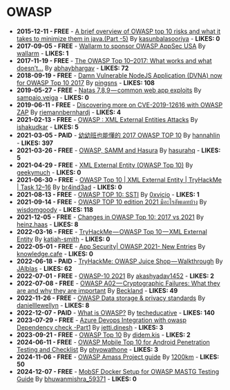 # OWASP

- **2015-12-11 - FREE** - [A brief overview of OWASP top 10 risks and what it takes to minimize them in java.(Part -5)](https://kasunbalasooriya.medium.com/a-brief-overview-of-owasp-top-10-risks-and-what-it-takes-to-minimize-them-in-java-part-5-c1391a0de9ae)  By  [kasunbalasooriya](https://medium.com/@kasunbalasooriya) - **LIKES: 0**
- **2017-09-05 - FREE** - [Wallarm to sponsor OWASP AppSec USA](https://medium.com/wallarm/wallarm-to-sponsor-owasp-appsec-usa-cb55da66c312)  By  [wallarm](https://medium.com/@wallarm) - **LIKES: 1**
- **2017-11-19 - FREE** - [The OWASP Top 10–2017: What works and what doesn’t…](https://abhaybhargav.medium.com/the-owasp-top-10-2017-what-works-and-what-doesnt-e469badaec97)  By  [abhaybhargav](https://medium.com/@abhaybhargav) - **LIKES: 72**
- **2018-09-19 - FREE** - [Damn Vulnerable NodeJS Application (DVNA) now for OWASP Top 10 2017](https://blog.appsecco.com/damn-vulnerable-nodejs-application-dvna-now-for-owasp-top-10-2017-3727a472f65c)  By  [pingsns](https://medium.com/@pingsns) - **LIKES: 108**
- **2019-05-27 - FREE** - [Natas 7,8,9 — common web app exploits](https://medium.com/hacker-toolbelt/owasp-zap-iii-5e72a66f9dc5)  By  [sampaio.veiga](https://medium.com/@sampaio.veiga) - **LIKES: 0**
- **2019-06-11 - FREE** - [Discovering more on CVE-2019-12616 with OWASP ZAP](https://medium.com/@riemannbernhardj/discovering-more-on-cve-2019-12616-with-owasp-zap-7f903f34d5f9)  By  [riemannbernhardj](https://medium.com/@riemannbernhardj) - **LIKES: 4**
- **2021-02-13 - FREE** - [OWASP : XML External Entities Attacks](https://medium.com/shallvhack/owasp-xml-external-entities-attacks-741432591ad1)  By  [ishakudkar](https://medium.com/@ishakudkar) - **LIKES: 5**
- **2021-03-05 - PAID** - [幼幼班也能懂的 2017 OWASP TOP 10](https://medium.com/hannah-lin/%E5%B9%BC%E5%B9%BC%E7%8F%AD%E4%B9%9F%E8%83%BD%E6%87%82%E7%9A%84-owasp-top-10-692764c51f61)  By  [hannahlin](https://medium.com/@hannahlin) - **LIKES: 397**
- **2021-03-26 - FREE** - [OWASP, SAMM and Hasura](https://hasurahq.medium.com/owasp-samm-and-hasura-96fb82c7278)  By  [hasurahq](https://medium.com/@hasurahq) - **LIKES: 5**
- **2021-04-29 - FREE** - [XML External Entity (OWASP Top 10)](https://medium.com/secure-you/xml-external-entity-owasp-top-10-8117fefc5e66)  By  [geekymuch](https://medium.com/@geekymuch) - **LIKES: 0**
- **2021-06-30 - FREE** - [OWASP Top 10 | XML External Entity | TryHackMe | Task 12–16](https://br4ind3ad.medium.com/owasp-top-10-xml-external-entity-tryhackme-task-12-16-36457ad31f31)  By  [br4ind3ad](https://medium.com/@br4ind3ad) - **LIKES: 0**
- **2021-08-13 - FREE** - [OWASP TOP 10: SSTI](https://medium.com/@0xvicio/owasp-top-10-ssti-a2a2f9267521)  By  [0xvicio](https://medium.com/@0xvicio) - **LIKES: 1**
- **2021-09-14 - FREE** - [OWASP TOP 10 edition 2021 มีอะไรอัพเดทบ้าง](https://wisdomgoody.medium.com/owasp-top-10-edition-2021-%E0%B8%A1%E0%B8%B5%E0%B8%AD%E0%B8%B0%E0%B9%84%E0%B8%A3%E0%B8%AD%E0%B8%B1%E0%B8%9E%E0%B9%80%E0%B8%94%E0%B8%97%E0%B8%9A%E0%B9%89%E0%B8%B2%E0%B8%87-841ddd755c82)  By  [wisdomgoody](https://medium.com/@wisdomgoody) - **LIKES: 118**
- **2021-12-05 - FREE** - [Changes in OWASP Top 10: 2017 vs 2021](https://medium.com/digitalfrontiers/changes-in-owasp-top-10-2017-vs-2021-7cea4183288b)  By  [heinz.haas](https://medium.com/@heinz.haas) - **LIKES: 8**
- **2022-03-16 - FREE** - [TryHackMe — OWASP Top 10 — XML External Entity](https://systemweakness.com/tryhackme-owasp-top-10-xml-external-entity-5142619b811b)  By  [katjah-smith](https://medium.com/@katjah-smith) - **LIKES: 0**
- **2022-05-01 - FREE** - [App Security| OWASP 2021- New Entries](https://medium.com/@knowledge.cafe/tech-byte-owasp-2021-new-entries-a7f096517e3b)  By  [knowledge.cafe](https://medium.com/@knowledge.cafe) - **LIKES: 0**
- **2022-06-18 - PAID** - [TryHackMe: OWASP Juice Shop — Walkthrough](https://medium.com/@JAlblas/tryhackme-owasp-juice-shop-walkthrough-ed06fb98ab7d)  By  [JAlblas](https://medium.com/@JAlblas) - **LIKES: 62**
- **2022-07-01 - FREE** - [OWASP-10 2021](https://medium.com/@akashyadav1452/owasp-10-2021-1a5720588108)  By  [akashyadav1452](https://medium.com/@akashyadav1452) - **LIKES: 2**
- **2022-07-08 - FREE** - [OWASP A02 — Cryptographic Failures: What they are and why they are important](https://medium.com/traceable-and-true/owasp-a02-cryptographic-failures-what-they-are-and-why-they-are-important-69bac793bc1e)  By  [Beckland](https://medium.com/@Beckland) - **LIKES: 49**
- **2022-11-26 - FREE** - [OWASP Data storage & privacy standards](https://blog.safetorun.com/owasp-data-storage-privacy-standards-1f39d47d83d9)  By  [danielllewellyn](https://medium.com/@danielllewellyn) - **LIKES: 8**
- **2022-12-07 - PAID** - [What is OWASP?](https://medium.com/@techeducative/what-is-owasp-a7e1bbf171cc)  By  [techeducative](https://medium.com/@techeducative) - **LIKES: 140**
- **2023-07-29 - FREE** - [Azure Devops Integration with owasp Dependency check -Part1](https://medium.com/@jetti.dinesh/azure-devops-integration-with-owasp-dependency-check-part1-75efb0fea8a3)  By  [jetti.dinesh](https://medium.com/@jetti.dinesh) - **LIKES: 3**
- **2023-09-21 - FREE** - [OWASP Top 10](https://medium.com/@didem.kis/owasp-top-10-fc86e12eafe3)  By  [didem.kis](https://medium.com/@didem.kis) - **LIKES: 2**
- **2024-06-11 - FREE** - [OWASP Mobile Top 10 for Android Penetration Testing and Checklist](https://infosecwriteups.com/owasp-mobile-top-10-52987725a12c)  By  [phyowathone](https://medium.com/@phyowathone) - **LIKES: 3**
- **2024-11-06 - FREE** - [OWASP Amass Project guide](https://medium.com/@1200km/owasp-amass-project-guide-94bd55521f91)  By  [1200km](https://medium.com/@1200km) - **LIKES: 50**
- **2024-12-07 - FREE** - [MobSF Docker Setup for OWASP MASTG Testing Guide](https://medium.com/@bhuwanmishra_59371/mobsf-docker-setup-for-owasp-mastg-testing-guide-b28e6db9a6d7)  By  [bhuwanmishra_59371](https://medium.com/@bhuwanmishra_59371) - **LIKES: 0**
